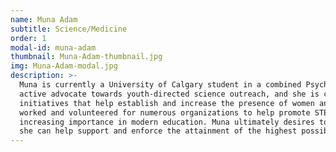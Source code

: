 ```yaml
---
name: Muna Adam
subtitle: Science/Medicine 
order: 1
modal-id: muna-adam
thumbnail: Muna-Adam-thumbnail.jpg
img: Muna-Adam-modal.jpg
description: >-
  Muna is currently a University of Calgary student in a combined Psychology and Chemistry degree. Muna is a strong
  active advocate towards youth-directed science outreach, and she is currently involved with various organizations and
  initiatives that help establish and increase the presence of women and minorities in STEM-related fields. Muna has
  worked and volunteered for numerous organizations to help promote STEM education and raise awareness towards its
  increasing importance in modern education. Muna ultimately desires to pursue a career in the medical field, so that
  she can help support and enforce the attainment of the highest possible level of health, for every individual.
---
```

